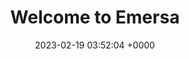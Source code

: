 ---
layout: 3dtest15
permalink: /index1.html
title:  "Welcome to Emersa"
date:   2023-02-19 03:52:04 +0000
categories: jekyll update
---